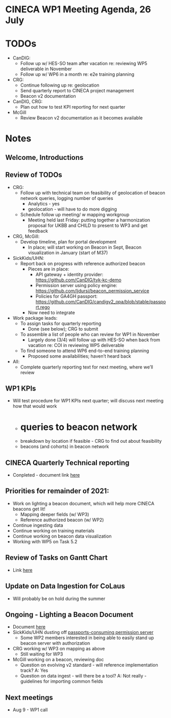 # CINECA WP1 Meeting Agenda, 26 July

# TODOs

- CanDIG:
    - Follow up w/ HES-SO team after vacation re: reviewing WP5 deliverable in November
    - Follow up w/ WP6 in a month re: e2e training planning
- CRG:
    - Continue following up re: geolocation
    - Send quarterly report to CINECA project management 
    - Beacon v2 documentation
- CanDIG, CRG:
    - Plan out how to test KPI reporting for next quarter
- McGill
    - Review Beacon v2 documentation as it becomes available

# Notes

## Welcome, Introductions

## Review of TODOs

- CRG:
    - Follow up with technical team on feasibility of geolocation of beacon network queries, logging number of queries
        - Analytics - yes
        - geolocation - will have to do more digging
    - Schedule follow up meeting/ w mapping workgroup
        - Meeting held last Friday: putting together a harmonization proposal for UKBB and CHILD to present to WP3 and get feedback
- CRG, McGill:
    - Develop timeline, plan for portal development
        - In place; will start working on Beacon in Sept, Beacon visualization in January (start of  M37)
- SickKids/UHN:
    - Report back on progress with reference authorized beacon
        - Pieces are in place: 
            - API gateway + identity provider: https://github.com/CanDIG/tyk-kc-demo
            - Permission server using policy engine: https://github.com/ljdursi/beacon_permission_service
            - Policies for GA4GH passport: https://github.com/CanDIG/candigv2_opa/blob/stable/passport.rego
        - Now need to integrate
- Work package leads:
    - To assign tasks for quarterly reporting
        - Done (see below); CRG to submit
    - To assemble a list of people who can review for WP1 in November
        - Largely done (3/4) will follow up with HES-SO when back from vacation re: COI in reviewing WP5 deliverable
    - To find someone to attend WP6 end-to-end training planning
        - Proposed some availabilities; haven’t heard back
- All:
    - Complete quarterly reporting text for next meeting, where we’ll review


## WP1 KPIs

- Will test procedure for WP1 KPIs next quarter; will discuss next meeting how that would work
    - # queries to beacon network
    - breakdown by location if feasible - CRG to find out about feasibility
    - beacons (and cohorts) in beacon network

## CINECA Quarterly Technical reporting

- Conpleted - document link [here](https://docs.google.com/document/d/1JgheMokZcH2TOBmrBUve92s76L2YGwLHyCKz8fnTwfY/edit#heading=h.wjtcdk1oqw8c)

## Priorities for remainder of 2021:

- Work on lighting a beacon document, which will help more CINECA beacons get lit!
    - Mapping deeper fields (w/ WP3)
    - Reference authorized beacon (w/ WP2)
- Continue ingesting data
- Continue working on training materials
- Continue working on beacon data visualization
- Working with WP5 on Task 5.2 

## Review of Tasks on Gantt Chart

- Link [here](https://docs.google.com/spreadsheets/d/1dyPduywYRy_WR52vjDneHRPyq_JdRArngFeReQktnsY/edit?usp=sharing)


## Update on Data Ingestion for CoLaus

- Will probably be on hold during the summer

## Ongoing - Lighting a Beacon Document

- Document [here](https://docs.google.com/document/d/1nnZac4z6FiiiHSW5GXyMd-yOydqLU6aXEsEZ0ikz5nA/edit?usp=sharing)
- SickKids/UHN dusting off [passports-consuming permission server](https://github.com/CINECA-project/wp1-ga4gh-passports-opa)
    - Some WP2 members interested in being able to easily stand up beacon server with authorization
- CRG working w/ WP3 on mapping as above
    - Still waiting for WP3
- McGill working on a beacon, reviewing doc
    - Question on evolving v2 standard - will reference implementation track?  A: Yes
    - Question on data ingest - will there be a tool?  A: Not really - guidelines for importing common fields

## Next meetings
- Aug 9 - WP1 call

